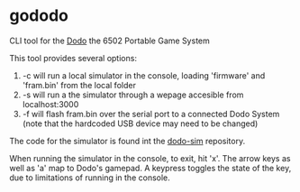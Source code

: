 # gododo
CLI tool for the [Dodo](https://github.com/peternoyes/dodo) the 6502 Portable Game System

This tool provides several options:

1. -c will run a local simulator in the console, loading 'firmware' and 'fram.bin' from the local folder
2. -s will run a the simulator through a wepage accesible from localhost:3000
3. -f will flash fram.bin over the serial port to a connected Dodo System (note that the hardcoded USB device may need to be changed)

The code for the simulator is found int the [dodo-sim](https://github.com/peternoyes/dodo-sim) repository.

When running the simulator in the console, to exit, hit 'x'. The arrow keys as well as 'a' map to Dodo's gamepad. A keypress toggles the state of the key, due to limitations of running in the console.